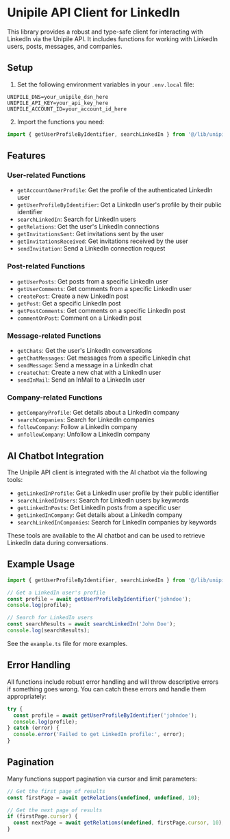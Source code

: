 # Unipile API Client for LinkedIn

This library provides a robust and type-safe client for interacting with LinkedIn via the Unipile API. It includes functions for working with LinkedIn users, posts, messages, and companies.

## Setup

1. Set the following environment variables in your `.env.local` file:

```
UNIPILE_DNS=your_unipile_dsn_here
UNIPILE_API_KEY=your_api_key_here
UNIPILE_ACCOUNT_ID=your_account_id_here
```

2. Import the functions you need:

```typescript
import { getUserProfileByIdentifier, searchLinkedIn } from '@/lib/unipile';
```

## Features

### User-related Functions

- `getAccountOwnerProfile`: Get the profile of the authenticated LinkedIn user
- `getUserProfileByIdentifier`: Get a LinkedIn user's profile by their public identifier
- `searchLinkedIn`: Search for LinkedIn users
- `getRelations`: Get the user's LinkedIn connections
- `getInvitationsSent`: Get invitations sent by the user
- `getInvitationsReceived`: Get invitations received by the user
- `sendInvitation`: Send a LinkedIn connection request

### Post-related Functions

- `getUserPosts`: Get posts from a specific LinkedIn user
- `getUserComments`: Get comments from a specific LinkedIn user
- `createPost`: Create a new LinkedIn post
- `getPost`: Get a specific LinkedIn post
- `getPostComments`: Get comments on a specific LinkedIn post
- `commentOnPost`: Comment on a LinkedIn post

### Message-related Functions

- `getChats`: Get the user's LinkedIn conversations
- `getChatMessages`: Get messages from a specific LinkedIn chat
- `sendMessage`: Send a message in a LinkedIn chat
- `createChat`: Create a new chat with a LinkedIn user
- `sendInMail`: Send an InMail to a LinkedIn user

### Company-related Functions

- `getCompanyProfile`: Get details about a LinkedIn company
- `searchCompanies`: Search for LinkedIn companies
- `followCompany`: Follow a LinkedIn company
- `unfollowCompany`: Unfollow a LinkedIn company

## AI Chatbot Integration

The Unipile API client is integrated with the AI chatbot via the following tools:

- `getLinkedInProfile`: Get a LinkedIn user profile by their public identifier
- `searchLinkedInUsers`: Search for LinkedIn users by keywords
- `getLinkedInPosts`: Get LinkedIn posts from a specific user
- `getLinkedInCompany`: Get details about a LinkedIn company
- `searchLinkedInCompanies`: Search for LinkedIn companies by keywords

These tools are available to the AI chatbot and can be used to retrieve LinkedIn data during conversations.

## Example Usage

```typescript
import { getUserProfileByIdentifier, searchLinkedIn } from '@/lib/unipile';

// Get a LinkedIn user's profile
const profile = await getUserProfileByIdentifier('johndoe');
console.log(profile);

// Search for LinkedIn users
const searchResults = await searchLinkedIn('John Doe');
console.log(searchResults);
```

See the `example.ts` file for more examples.

## Error Handling

All functions include robust error handling and will throw descriptive errors if something goes wrong. You can catch these errors and handle them appropriately:

```typescript
try {
  const profile = await getUserProfileByIdentifier('johndoe');
  console.log(profile);
} catch (error) {
  console.error('Failed to get LinkedIn profile:', error);
}
```

## Pagination

Many functions support pagination via cursor and limit parameters:

```typescript
// Get the first page of results
const firstPage = await getRelations(undefined, undefined, 10);

// Get the next page of results
if (firstPage.cursor) {
  const nextPage = await getRelations(undefined, firstPage.cursor, 10);
}
```